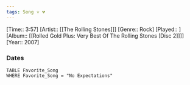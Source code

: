 ```yaml
---
tags: Song ⭐ 💔
---
```

[Time:: 3:57]
[Artist:: [[The Rolling Stones]]]
[Genre:: Rock]
[Played:: ]
[Album:: [[Rolled Gold Plus: Very Best Of The Rolling Stones [Disc 2]]]]
[Year:: 2007]
### Dates
````dataview
TABLE Favorite_Song
WHERE Favorite_Song = "No Expectations"
````